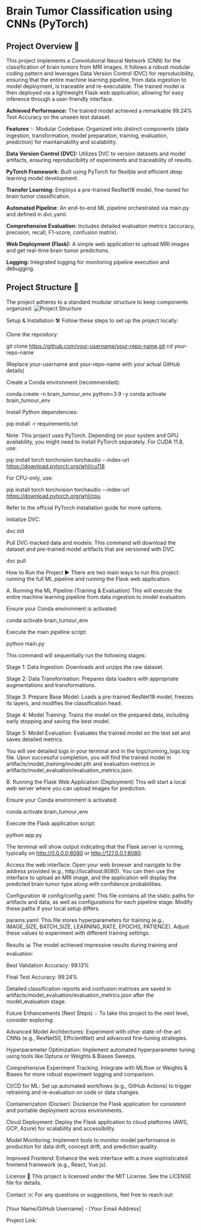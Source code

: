 # Brain Tumor Classification using CNNs (PyTorch)
## Project Overview 🧠
This project implements a Convolutional Neural Network (CNN) for the classification of brain tumors from MRI images. It follows a robust modular coding pattern and leverages Data Version Control (DVC) for reproducibility, ensuring that the entire machine learning pipeline, from data ingestion to model deployment, is traceable and re-executable. The trained model is then deployed via a lightweight Flask web application, allowing for easy inference through a user-friendly interface.

**Achieved Performance:** The trained model achieved a remarkable 99.24% Test Accuracy on the unseen test dataset.

**Features** ✨
Modular Codebase: Organized into distinct components (data ingestion, transformation, model preparation, training, evaluation, prediction) for maintainability and scalability.

**Data Version Control (DVC):** Utilizes DVC to version datasets and model artifacts, ensuring reproducibility of experiments and traceability of results.

**PyTorch Framework:** Built using PyTorch for flexible and efficient deep learning model development.

**Transfer Learning:** Employs a pre-trained ResNet18 model, fine-tuned for brain tumor classification.

**Automated Pipeline:** An end-to-end ML pipeline orchestrated via main.py and defined in dvc.yaml.

**Comprehensive Evaluation:** Includes detailed evaluation metrics (accuracy, precision, recall, F1-score, confusion matrix).

**Web Deployment (Flask):** A simple web application to upload MRI images and get real-time brain tumor predictions.

**Logging:** Integrated logging for monitoring pipeline execution and debugging.

## Project Structure 📁
The project adheres to a standard modular structure to keep components organized:
![Project Structure](assets/project_structure.png)
 

Setup & Installation 🛠️
Follow these steps to set up the project locally:

Clone the repository:

git clone https://github.com/your-username/your-repo-name.git
cd your-repo-name

(Replace your-username and your-repo-name with your actual GitHub details)

Create a Conda environment (recommended):

conda create -n brain_tumour_env python=3.9 -y
conda activate brain_tumour_env

Install Python dependencies:

pip install -r requirements.txt

Note: This project uses PyTorch. Depending on your system and GPU availability, you might need to install PyTorch separately. For CUDA 11.8, use:

pip install torch torchvision torchaudio --index-url https://download.pytorch.org/whl/cu118

For CPU-only, use:

pip install torch torchvision torchaudio --index-url https://download.pytorch.org/whl/cpu

Refer to the official PyTorch installation guide for more options.

Initialize DVC:

dvc init

Pull DVC-tracked data and models:
This command will download the dataset and pre-trained model artifacts that are versioned with DVC.

dvc pull

How to Run the Project ▶️
There are two main ways to run this project: running the full ML pipeline and running the Flask web application.

A. Running the ML Pipeline (Training & Evaluation)
This will execute the entire machine learning pipeline from data ingestion to model evaluation.

Ensure your Conda environment is activated:

conda activate brain_tumour_env

Execute the main pipeline script:

python main.py

This command will sequentially run the following stages:

Stage 1: Data Ingestion: Downloads and unzips the raw dataset.

Stage 2: Data Transformation: Prepares data loaders with appropriate augmentations and transformations.

Stage 3: Prepare Base Model: Loads a pre-trained ResNet18 model, freezes its layers, and modifies the classification head.

Stage 4: Model Training: Trains the model on the prepared data, including early stopping and saving the best model.

Stage 5: Model Evaluation: Evaluates the trained model on the test set and saves detailed metrics.

You will see detailed logs in your terminal and in the logs/running_logs.log file. Upon successful completion, you will find the trained model in artifacts/model_training/model.pth and evaluation metrics in artifacts/model_evaluation/evaluation_metrics.json.

B. Running the Flask Web Application (Deployment)
This will start a local web server where you can upload images for prediction.

Ensure your Conda environment is activated:

conda activate brain_tumour_env

Execute the Flask application script:

python app.py

The terminal will show output indicating that the Flask server is running, typically on http://0.0.0.0:8080 or http://127.0.0.1:8080.

Access the web interface:
Open your web browser and navigate to the address provided (e.g., http://localhost:8080).
You can then use the interface to upload an MRI image, and the application will display the predicted brain tumor type along with confidence probabilities.

Configuration ⚙️
config/config.yaml: This file contains all the static paths for artifacts and data, as well as configurations for each pipeline stage. Modify these paths if your local setup differs.

params.yaml: This file stores hyperparameters for training (e.g., IMAGE_SIZE, BATCH_SIZE, LEARNING_RATE, EPOCHS, PATIENCE). Adjust these values to experiment with different training settings.

Results 📊
The model achieved impressive results during training and evaluation:

Best Validation Accuracy: 99.13%

Final Test Accuracy: 99.24%

Detailed classification reports and confusion matrices are saved in artifacts/model_evaluation/evaluation_metrics.json after the model_evaluation stage.

Future Enhancements (Next Steps) 💡
To take this project to the next level, consider exploring:

Advanced Model Architectures: Experiment with other state-of-the-art CNNs (e.g., ResNet50, EfficientNet) and advanced fine-tuning strategies.

Hyperparameter Optimization: Implement automated hyperparameter tuning using tools like Optuna or Weights & Biases Sweeps.

Comprehensive Experiment Tracking: Integrate with MLflow or Weights & Biases for more robust experiment logging and comparison.

CI/CD for ML: Set up automated workflows (e.g., GitHub Actions) to trigger retraining and re-evaluation on code or data changes.

Containerization (Docker): Dockerize the Flask application for consistent and portable deployment across environments.

Cloud Deployment: Deploy the Flask application to cloud platforms (AWS, GCP, Azure) for scalability and accessibility.

Model Monitoring: Implement tools to monitor model performance in production for data drift, concept drift, and prediction quality.

Improved Frontend: Enhance the web interface with a more sophisticated frontend framework (e.g., React, Vue.js).

License 📄
This project is licensed under the MIT License. See the LICENSE file for details.

Contact ✉️
For any questions or suggestions, feel free to reach out:

[Your Name/GitHub Username] - [Your Email Address]

Project Link:
